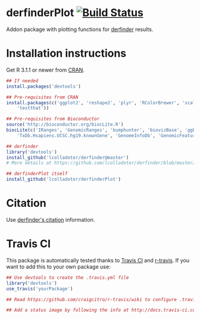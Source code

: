 derfinderPlot [![Build Status](https://travis-ci.org/lcolladotor/derfinderPlot.png?branch=master)](https://travis-ci.org/lcolladotor/derfinderPlot)
=============

Addon package with plotting functions for
[derfinder](https://github.com/lcolladotor/derfinder) results.

# Installation instructions

Get R 3.1.1 or newer from [CRAN](http://cran.r-project.org/).

```R
## If needed
install.packages('devtools')

## Pre-requisites from CRAN
install.packages(c('ggplot2', 'reshape2', 'plyr', 'RColorBrewer', 'scales', 
    'testthat'))

## Pre-requisites from Bioconductor
source('http://bioconductor.org/biocLite.R')
biocLite(c('IRanges', 'GenomicRanges', 'bumphunter', 'biovizBase', 'ggbio',
    'TxDb.Hsapiens.UCSC.hg19.knownGene', 'GenomeInfoDb', 'GenomicFeatures'))

## derfinder
library('devtools')
install_github('lcolladotor/derfinder@master')
# More details at https://github.com/lcolladotor/derfinder/blob/master/README.md

## derfinderPlot itself
install_github('lcolladotor/derfinderPlot')
```

# Citation

Use [derfinder's citation](https://github.com/lcolladotor/derfinder#citation) information.


# Travis CI

This package is automatically tested thanks to [Travis CI](travis-ci.org) and [r-travis](https://github.com/craigcitro/r-travis). If you want to add this to your own package use:

```R
## Use devtools to create the .travis.yml file
library('devtools')
use_travis('yourPackage')

## Read https://github.com/craigcitro/r-travis/wiki to configure .travis.yml appropriately

## Add a status image by following the info at http://docs.travis-ci.com/user/status-images/
```
